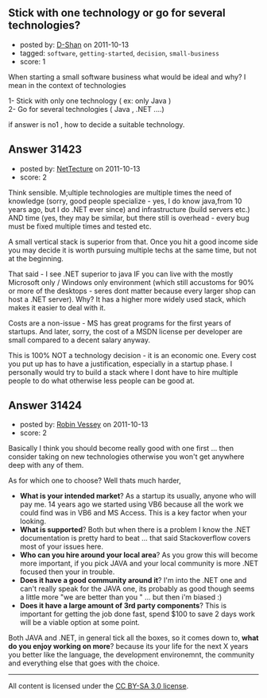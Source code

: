 ## Stick with one technology or go for several technologies?

- posted by: [D-Shan](https://stackexchange.com/users/-1/13828-d-shan) on 2011-10-13
- tagged: `software`, `getting-started`, `decision`, `small-business`
- score: 1

When starting a small software business what would be ideal and why? I mean in the context of technologies<br/>

1- Stick with only one technology ( ex: only Java )<br/>
2- Go for several technologies ( Java , .NET ....)<br/>

if answer is no1 , how to decide a suitable technology.


## Answer 31423

- posted by: [NetTecture](https://stackexchange.com/users/-1/3350-nettecture) on 2011-10-13
- score: 2

Think sensible. M;ultiple technologies are multiple times the need of knowledge (sorry, good people specialize - yes, I do know java,from 10 years ago, but I do .NET ever since) and infrastructure (build servers etc.) AND time (yes, they may be similar, but there still is overhead - every  bug must be fixed multiple times and tested etc.

A small vertical stack is superior from that. Once you hit a good income side you may decide it is worth pursuing multiple techs at the same time, but not at the beginning.

That said - I see .NET superior to java IF you can live with the mostly Microsoft only / Windows only environment (which still accustoms for 90% or more of the desktops - seres dont matter because every larger shop can host a .NET server). Why? It has a higher more widely used stack, which makes it easier to deal with it.

Costs are a non-issue - MS has great programs for the first years of startups. And later, sorry, the cost of a MSDN license per developer are small compared to a decent salary anyway.

This is 100% NOT a technology decision - it is an economic one. Every cost you put up has to have a justification, especially in a startup phase. I personally would try to build a stack where I dont have to hire multiple people to do what otherwise less people can be good at.


## Answer 31424

- posted by: [Robin Vessey](https://stackexchange.com/users/-1/984-robin-vessey) on 2011-10-13
- score: 2

Basically I think you should become really good with one first ... then consider taking on new technologies otherwise you won't get anywhere deep with any of them.

As for which one to choose? Well thats much harder, 

 - **What is your intended market**? As a startup its usually, anyone who will pay me. 14 years ago we started using VB6 because all the work we could find was in VB6 and MS Access. This is a key factor when your looking. 
 - **What is supported**? Both but when there is a problem I know the .NET documentation is pretty hard to beat ... that said Stackoverflow covers most of your issues here.
 - **Who can you hire around your local area**? As you grow this will become more important, if you pick JAVA and your local community is more .NET focused then your in trouble. 
 - **Does it have a good community around it**? I'm into the .NET one and can't really speak for the JAVA one, its probably as good though seems a little more "we are better than you <for no partically good reason>" ... but then i'm biased :)
 - **Does it have a large amount of 3rd party components**? This is important for getting the job done fast, spend $100 to save 2 days work will be a viable option at some point.

Both JAVA and .NET, in general tick all the boxes, so it comes down to, **what do you enjoy working on more**? because its your life for the next X years you better like the language, the development environemnt, the community and everything else that goes with the choice.




---

All content is licensed under the [CC BY-SA 3.0 license](https://creativecommons.org/licenses/by-sa/3.0/).
